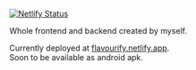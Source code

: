 [![Netlify Status](https://api.netlify.com/api/v1/badges/c478081a-aa2a-4b14-a125-58d619c74cfa/deploy-status)](https://app.netlify.com/sites/flavourify/deploys)

Whole frontend and backend created by myself.

Currently deployed at [flavourify.netlify.app](flavourify.netlify.app).\
Soon to be available as android apk.
